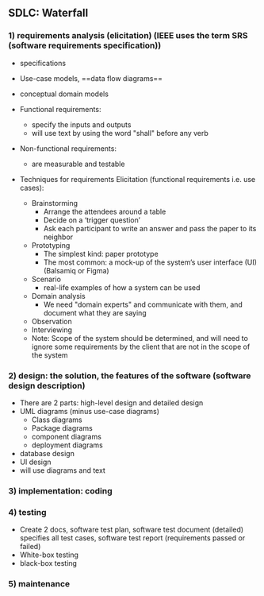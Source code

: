 ## SDLC: Waterfall
### 1) requirements analysis (elicitation) (IEEE uses the term SRS (software requirements specification))
- specifications
- Use-case models, ==data flow diagrams==
- conceptual domain models
- Functional requirements:
	- specify the inputs and outputs
	- will use text by using the word "shall" before any verb
- Non-functional requirements:
	- are measurable and testable

- Techniques for requirements Elicitation (functional requirements i.e. use cases):
	- Brainstorming
		- Arrange the attendees around a table 
		- Decide on a ‘trigger question’ 
		- Ask each participant to write an answer and pass the paper to its neighbor
	- Prototyping 
		- The simplest kind: paper prototype
		- The most common: a mock-up of the system’s user interface (UI) (Balsamiq or Figma)
	- Scenario
		- real-life examples of how a system can be used
	- Domain analysis
		- We need "domain experts" and communicate with them, and document what they are saying
	- Observation
	- Interviewing
	- Note: Scope of the system should be determined, and will need to ignore some requirements by the client that are not in the scope of the system
### 2) design: the solution, the features of the software (software design description)
- There are 2 parts: high-level design and detailed design
- UML diagrams (minus use-case diagrams)
	- Class diagrams
	- Package diagrams
	- component diagrams
	- deployment diagrams
- database design
- UI design
- will use diagrams and text 
### 3) implementation: coding
### 4) testing
- Create 2 docs, software test plan, software test document (detailed) specifies all test cases, software test report (requirements passed or failed)
- White-box testing
- black-box testing
### 5) maintenance

